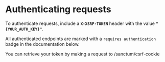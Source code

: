 # Authenticating requests

To authenticate requests, include a **`X-XSRF-TOKEN`** header with the value **`"{YOUR_AUTH_KEY}"`**.

All authenticated endpoints are marked with a `requires authentication` badge in the documentation below.

You can retrieve your token by making a request to /sanctum/csrf-cookie
